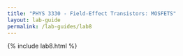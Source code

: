 ```yaml
---
title: "PHYS 3330 - Field-Effect Transistors: MOSFETS"
layout: lab-guide
permalink: /lab-guides/lab8
---
```


{% include lab8.html %}